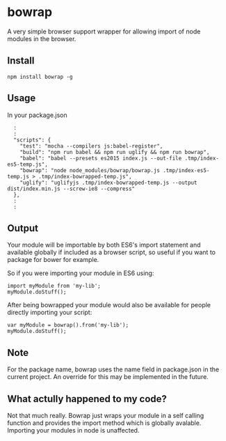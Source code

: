 # bowrap
A very simple browser support wrapper for allowing import of node modules in the browser.

## Install

```
npm install bowrap -g
```

## Usage

In your package.json

```
  :
  :
  "scripts": {
    "test": "mocha --compilers js:babel-register",
    "build": "npm run babel && npm run uglify && npm run bowrap",
    "babel": "babel --presets es2015 index.js --out-file .tmp/index-es5-temp.js",
    "bowrap": "node node_modules/bowrap/bowrap.js .tmp/index-es5-temp.js > .tmp/index-bowrapped-temp.js",
    "uglify": "uglifyjs .tmp/index-bowrapped-temp.js --output dist/index.min.js --screw-ie8 --compress"
  },
  :
  :
```

## Output

Your module will be importable by both ES6's import statement and available globally if included as a browser script, so useful if you want to package for bower for example.

So if you were importing your module in ES6 using:

````
import myModule from 'my-lib';
myModule.doStuff();

````

After being bowrapped your module would also be available for people directly importing your script:

````
var myModule = bowrap().from('my-lib');
myModule.doStuff();

````

## Note
For the package name, bowrap uses the name field in package.json in the current project. An override for this may be implemented in the future.

## What actully happened to my code?

Not that much really. Bowrap just wraps your module in a self calling function and provides the import method which is globally avalable. Importing your modules in node is unaffected.
